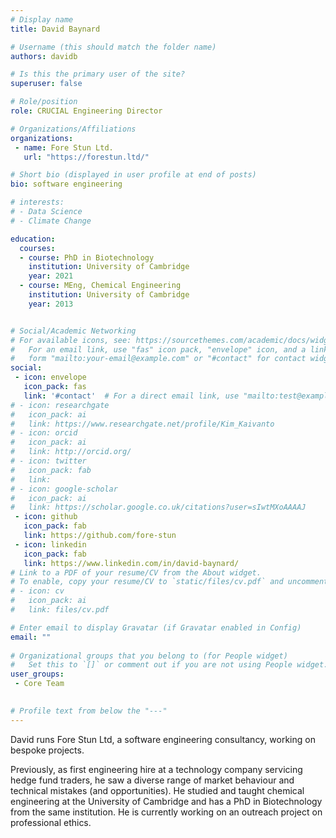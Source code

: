 ```yaml
---
# Display name
title: David Baynard

# Username (this should match the folder name)
authors: davidb

# Is this the primary user of the site?
superuser: false

# Role/position 
role: CRUCIAL Engineering Director

# Organizations/Affiliations
organizations:
 - name: Fore Stun Ltd.
   url: "https://forestun.ltd/" 

# Short bio (displayed in user profile at end of posts)
bio: software engineering

# interests:
# - Data Science
# - Climate Change

education:
  courses:
  - course: PhD in Biotechnology
    institution: University of Cambridge
    year: 2021
  - course: MEng, Chemical Engineering
    institution: University of Cambridge
    year: 2013


# Social/Academic Networking
# For available icons, see: https://sourcethemes.com/academic/docs/widgets/#icons
#   For an email link, use "fas" icon pack, "envelope" icon, and a link in the
#   form "mailto:your-email@example.com" or "#contact" for contact widget.
social:
 - icon: envelope
   icon_pack: fas
   link: '#contact'  # For a direct email link, use "mailto:test@example.org".
# - icon: researchgate
#   icon_pack: ai
#   link: https://www.researchgate.net/profile/Kim_Kaivanto
# - icon: orcid
#   icon_pack: ai
#   link: http://orcid.org/
# - icon: twitter
#   icon_pack: fab
#   link: 
# - icon: google-scholar
#   icon_pack: ai
#   link: https://scholar.google.co.uk/citations?user=sIwtMXoAAAAJ
 - icon: github
   icon_pack: fab
   link: https://github.com/fore-stun
 - icon: linkedin
   icon_pack: fab
   link: https://www.linkedin.com/in/david-baynard/ 
# Link to a PDF of your resume/CV from the About widget.
# To enable, copy your resume/CV to `static/files/cv.pdf` and uncomment the lines below.  
# - icon: cv
#   icon_pack: ai
#   link: files/cv.pdf

# Enter email to display Gravatar (if Gravatar enabled in Config)
email: ""
  
# Organizational groups that you belong to (for People widget)
#   Set this to `[]` or comment out if you are not using People widget.  
user_groups: 
 - Core Team
 

# Profile text from below the "---"
---
```

David runs Fore Stun Ltd, a software engineering consultancy, working on bespoke projects.

Previously, as first engineering hire at a technology company servicing hedge fund traders, 
he saw a diverse range of market behaviour and technical mistakes (and opportunities). He 
studied and taught chemical engineering at the University of Cambridge and has a PhD in 
Biotechnology from the same institution. He is currently working on an outreach project 
on professional ethics.
